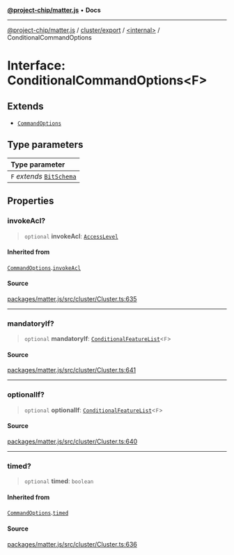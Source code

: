 [**@project-chip/matter.js**](../../../../README.md) • **Docs**

***

[@project-chip/matter.js](../../../../modules.md) / [cluster/export](../../README.md) / [\<internal\>](../README.md) / ConditionalCommandOptions

# Interface: ConditionalCommandOptions\<F\>

## Extends

- [`CommandOptions`](CommandOptions.md)

## Type parameters

| Type parameter |
| :------ |
| `F` *extends* [`BitSchema`](../../../../schema/export/README.md#bitschema) |

## Properties

### invokeAcl?

> `optional` **invokeAcl**: [`AccessLevel`](../../enumerations/AccessLevel.md)

#### Inherited from

[`CommandOptions`](CommandOptions.md).[`invokeAcl`](CommandOptions.md#invokeacl)

#### Source

[packages/matter.js/src/cluster/Cluster.ts:635](https://github.com/project-chip/matter.js/blob/7a8cbb56b87d4ccf34bec5a9a95ab40a1711324f/packages/matter.js/src/cluster/Cluster.ts#L635)

***

### mandatoryIf?

> `optional` **mandatoryIf**: [`ConditionalFeatureList`](../../README.md#conditionalfeaturelistf)\<`F`\>

#### Source

[packages/matter.js/src/cluster/Cluster.ts:641](https://github.com/project-chip/matter.js/blob/7a8cbb56b87d4ccf34bec5a9a95ab40a1711324f/packages/matter.js/src/cluster/Cluster.ts#L641)

***

### optionalIf?

> `optional` **optionalIf**: [`ConditionalFeatureList`](../../README.md#conditionalfeaturelistf)\<`F`\>

#### Source

[packages/matter.js/src/cluster/Cluster.ts:640](https://github.com/project-chip/matter.js/blob/7a8cbb56b87d4ccf34bec5a9a95ab40a1711324f/packages/matter.js/src/cluster/Cluster.ts#L640)

***

### timed?

> `optional` **timed**: `boolean`

#### Inherited from

[`CommandOptions`](CommandOptions.md).[`timed`](CommandOptions.md#timed)

#### Source

[packages/matter.js/src/cluster/Cluster.ts:636](https://github.com/project-chip/matter.js/blob/7a8cbb56b87d4ccf34bec5a9a95ab40a1711324f/packages/matter.js/src/cluster/Cluster.ts#L636)
